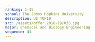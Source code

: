 ```yaml
---
ranking: 1-15
school: The Johns Hopkins University
description: US TOP10
src: /assets/offer_2018-19/038.jpg
major: Chemical and Biology Engineering
sequence: 41
---
```

